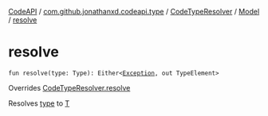 [CodeAPI](../../../index.md) / [com.github.jonathanxd.codeapi.type](../../index.md) / [CodeTypeResolver](../index.md) / [Model](index.md) / [resolve](.)

# resolve

`fun resolve(type: Type): Either<`[`Exception`](https://kotlinlang.org/api/latest/jvm/stdlib/kotlin/-exception/index.html)`, out TypeElement>`

Overrides [CodeTypeResolver.resolve](../resolve.md)

Resolves [type](resolve.md#com.github.jonathanxd.codeapi.type.CodeTypeResolver.Model$resolve(java.lang.reflect.Type)/type) to [T](#)

